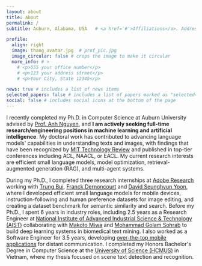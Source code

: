 ```yaml
---
layout: about
title: about
permalink: /
subtitle: Auburn, Alabama, USA   # <a href='#'>Affiliations</a>. Address. Contacts. Motto. Etc.

profile:
  align: right
  image: thang_avatar.jpg  # prof_pic.jpg
  image_circular: false # crops the image to make it circular
  more_info: # >
    # <p>555 your office number</p>
    # <p>123 your address street</p>
    # <p>Your City, State 12345</p>

news: true # includes a list of news items
selected_papers: false # includes a list of papers marked as "selected={true}"
social: false # includes social icons at the bottom of the page
---
```


I recently completed my Ph.D. in Computer Science at Auburn University advised by [Prof. Anh Nguyen](https://anhnguyen.me/), and **I am actively seeking full-time research/engineering positions in machine learning and artificial intelligence**. My doctoral work has contributed to advancing language models' capabilities in understanding texts and images, with findings that have been recognized by [MIT Technology Review](https://www.technologyreview.com/2021/01/12/1016031/jumbled-up-sentences-ai-doesnt-understand-language-nlp-bert-fix/) and published in top-tier conferences including ACL, NAACL, or EACL. My current research interests are efficient small language models, model optimization, retrieval-augmented generation (RAG), and multi-agent systems.

During my Ph.D., I completed three research internships at [Adobe Research](https://research.adobe.com/) working with [Trung Bui](https://research.adobe.com/person/trung-bui/), [Franck Dernoncourt](https://research.adobe.com/person/franck-dernoncourt/) and [David Seunghyun Yoon](https://research.adobe.com/person/david-seunghyun-yoon/), where I developed efficient small language models for mobile devices, instruction-following and human preference datasets for image editing, and creating a dataset benchmark for semantic similarity and search. Before my Ph.D., I spent 6 years in industry roles, including 2.5 years as a Research Engineer at [National Institute of Advanced Industrial Science & Technology (AIST)](https://www.aist.go.jp/index_en.html) collaborating with [Makoto Miwa](https://www.toyota-ti.ac.jp/Lab/kde/members/makoto.miwa/) and [Mohammad Golam Sohrab](https://scholar.google.com/citations?user=PgHT-KgAAAAJ) to build deep learning systems in biomedical text mining. I also worked as a Software Engineer for 3.5 years, developing [over-the-top mobile applications](https://beowulfchain.com/) for distant communication.
I completed my Honors Bachelor's Degree in Computer Science at the [University of Science (HCMUS)](https://en.hcmus.edu.vn/) in Vietnam, where my thesis focused on scene text detection and recognition.

<!-- I'm particularly interested in making AI systems more interpretable and efficient, recently developing SlimLM models for on-device document assistance and creating methods to enhance the explainability and robustness of language models in NLP and CV tasks.  -->

<!-- Write your biography here. Tell the world about yourself. Link to your favorite [subreddit](http://reddit.com). You can put a picture in, too. The code is already in, just name your picture `prof_pic.jpg` and put it in the `img/` folder.

Put your address / P.O. box / other info right below your picture. You can also disable any of these elements by editing `profile` property of the YAML header of your `_pages/about.md`. Edit `_bibliography/papers.bib` and Jekyll will render your [publications page](/al-folio/publications/) automatically.

Link to your social media connections, too. This theme is set up to use [Font Awesome icons](https://fontawesome.com/) and [Academicons](https://jpswalsh.github.io/academicons/), like the ones below. Add your Facebook, Twitter, LinkedIn, Google Scholar, or just disable all of them. -->
